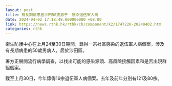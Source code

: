 ```yaml
---
layout: post
title: 有長期病患居沙田50歲男子　感染退伍軍人病
date: 2024-04-02 17:18:48.000000000 +08:00
link: https://news.rthk.hk/rthk/ch/component/k2/1747220-20240402.htm
categories: rthk
---
```


衞生防護中心在上月24至30日期間，錄得一宗社區感染的退伍軍人病個案，涉及有長期病患的50歲男病人，居於沙田區。

署方正展開流行病學調查，以找出可能的感染源頭、高風險接觸因素和是否出現群組個案。

截至上月30日，今年錄得16宗退伍軍人病個案。去年及前年分別有121及80宗。
